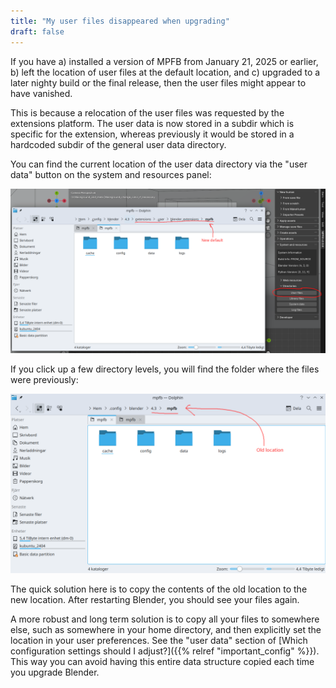 ```yaml
---
title: "My user files disappeared when upgrading"
draft: false
---
```


If you have a) installed a version of MPFB from January 21, 2025 or earlier, b) left the location of user files at the default location, and c) upgraded to a later nighty build or the final release, then the user files might appear to have vanished.

This is because a relocation of the user files was requested by the extensions platform. The user data is now stored in a subdir which is specific for the 
extension, whereas previously it would be stored in a hardcoded subdir of the general user data directory.

You can find the current location of the user data directory via the "user data" button on the system and resources panel:

![new files 1](new_files_location_1.png)

If you click up a few directory levels, you will find the folder where the files were previously:

![new files 2](new_files_location_2.png)

The quick solution here is to copy the contents of the old location to the new location. After restarting Blender, you should see your files again.

A more robust and long term solution is to copy all your files to somewhere else, such as somewhere in your home directory, and then explicitly set the location
in your user preferences. See the "user data" section of [Which configuration settings should I adjust?]({{% relref "important_config" %}}). This way
you can avoid having this entire data structure copied each time you upgrade Blender.